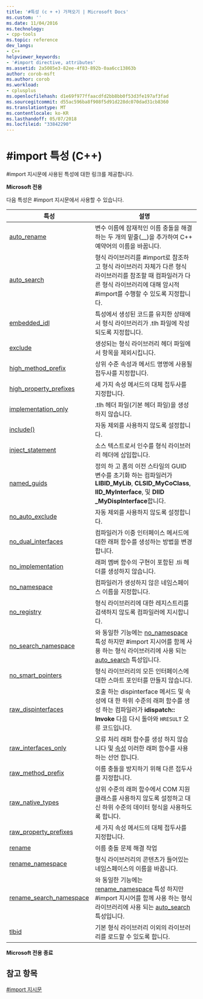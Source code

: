 ```yaml
---
title: '#특성 (c + +) 가져오기 | Microsoft Docs'
ms.custom: ''
ms.date: 11/04/2016
ms.technology:
- cpp-tools
ms.topic: reference
dev_langs:
- C++
helpviewer_keywords:
- '#import directive, attributes'
ms.assetid: 2a5085e3-82ee-4f83-892b-0aa6cc13863b
author: corob-msft
ms.author: corob
ms.workload:
- cplusplus
ms.openlocfilehash: d1e69f977ffaacdfd2bb8bb0f53d3fe197af3fad
ms.sourcegitcommit: d55ac596ba8f908f5d91d228dc070dad31cb8360
ms.translationtype: MT
ms.contentlocale: ko-KR
ms.lasthandoff: 05/07/2018
ms.locfileid: "33842290"
---
```

# <a name="import-attributes-c"></a>#import 특성 (C++)
#import 지시문에 사용된 특성에 대한 링크를 제공합니다.  
  
 **Microsoft 전용**  
  
 다음 특성은 #import 지시문에서 사용할 수 있습니다.  
  
|특성|설명|  
|---------------|-----------------|  
|[auto_rename](../preprocessor/auto-rename.md)|변수 이름에 잠재적인 이름 충돌을 해결하는 두 개의 밑줄(__)을 추가하여 C++ 예약어의 이름을 바꿉니다.|  
|[auto_search](../preprocessor/auto-search.md)|형식 라이브러리를 #import로 참조하고 형식 라이브러리 자체가 다른 형식 라이브러리를 참조할 때 컴파일러가 다른 형식 라이브러리에 대해 암시적 #import를 수행할 수 있도록 지정합니다.|  
|[embedded_idl](../preprocessor/embedded-idl.md)|특성에서 생성된 코드를 유지한 상태에서 형식 라이브러리가 .tlh 파일에 작성되도록 지정합니다.|  
|[exclude](../preprocessor/exclude-hash-import.md)|생성되는 형식 라이브러리 헤더 파일에서 항목을 제외시킵니다.|  
|[high_method_prefix](../preprocessor/high-method-prefix.md)|상위 수준 속성과 메서드 명명에 사용될 접두사를 지정합니다.|  
|[high_property_prefixes](../preprocessor/high-property-prefixes.md)|세 가지 속성 메서드의 대체 접두사를 지정합니다.|  
|[implementation_only](../preprocessor/implementation-only.md)|.tlh 헤더 파일(기본 헤더 파일)을 생성하지 않습니다.|  
|[include()](../preprocessor/include-parens.md)|자동 제외를 사용하지 않도록 설정합니다.|  
|[inject_statement](../preprocessor/inject-statement.md)|소스 텍스트로서 인수를 형식 라이브러리 헤더에 삽입합니다.|  
|[named_guids](../preprocessor/named-guids.md)|정의 하 고 폼의 이전 스타일의 GUID 변수를 초기화 하는 컴파일러가 **LIBID_MyLib**, **CLSID_MyCoClass**, **IID_MyInterface**, 및 **DIID _MyDispInterface**합니다.|  
|[no_auto_exclude](../preprocessor/no-auto-exclude.md)|자동 제외를 사용하지 않도록 설정합니다.|  
|[no_dual_interfaces](../preprocessor/no-dual-interfaces.md)|컴파일러가 이중 인터페이스 메서드에 대한 래퍼 함수를 생성하는 방법을 변경합니다.|  
|[no_implementation](../preprocessor/no-implementation.md)|래퍼 멤버 함수의 구현이 포함된 .tli 헤더를 생성하지 않습니다.|  
|[no_namespace](../preprocessor/no-namespace.md)|컴파일러가 생성하지 않은 네임스페이스 이름을 지정합니다.|  
|[no_registry](../preprocessor/no-registry.md)|형식 라이브러리에 대한 레지스트리를 검색하지 않도록 컴파일러에 지시합니다.|  
|[no_search_namespace](../preprocessor/no-search-namespace.md)|와 동일한 기능에는 [no_namespace](../preprocessor/no-namespace.md) 특성 하지만 #import 지시어를 함께 사용 하는 형식 라이브러리에 사용 되는 [auto_search](../preprocessor/auto-search.md) 특성입니다.|  
|[no_smart_pointers](../preprocessor/no-smart-pointers.md)|형식 라이브러리의 모든 인터페이스에 대한 스마트 포인터를 만들지 않습니다.|  
|[raw_dispinterfaces](../preprocessor/raw-dispinterfaces.md)|호출 하는 dispinterface 메서드 및 속성에 대 한 하위 수준의 래퍼 함수를 생성 하는 컴파일러가 **idispatch:: Invoke** 다음 다시 돌아와 `HRESULT` 오류 코드입니다.|  
|[raw_interfaces_only](../preprocessor/raw-interfaces-only.md)|오류 처리 래퍼 함수를 생성 하지 않습니다 및 [속성](../cpp/property-cpp.md) 이러한 래퍼 함수를 사용 하는 선언 합니다.|  
|[raw_method_prefix](../preprocessor/raw-method-prefix.md)|이름 충돌을 방지하기 위해 다른 접두사를 지정합니다.|  
|[raw_native_types](../preprocessor/raw-native-types.md)|상위 수준의 래퍼 함수에서 COM 지원 클래스를 사용하지 않도록 설정하고 대신 하위 수준의 데이터 형식을 사용하도록 합니다.|  
|[raw_property_prefixes](../preprocessor/raw-property-prefixes.md)|세 가지 속성 메서드의 대체 접두사를 지정합니다.|  
|[rename](../preprocessor/rename-hash-import.md)|이름 충돌 문제 해결 작업|  
|[rename_namespace](../preprocessor/rename-namespace.md)|형식 라이브러리의 콘텐츠가 들어있는 네임스페이스의 이름을 바꿉니다.|  
|[rename_search_namespace](../preprocessor/rename-search-namespace.md)|와 동일한 기능에는 [rename_namespace](../preprocessor/rename-namespace.md) 특성 하지만 #import 지시어를 함께 사용 하는 형식 라이브러리에 사용 되는 [auto_search](../preprocessor/auto-search.md) 특성입니다.|  
|[tlbid](../preprocessor/tlbid.md)|기본 형식 라이브러리 이외의 라이브러리를 로드할 수 있도록 합니다.|  
  
 **Microsoft 전용 종료**  
  
## <a name="see-also"></a>참고 항목  
 [#import 지시문](../preprocessor/hash-import-directive-cpp.md)